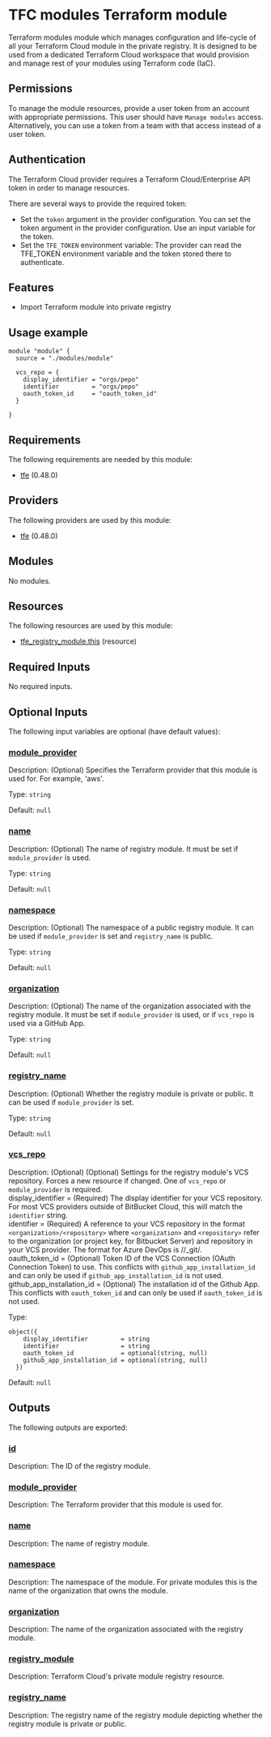 # TFC modules Terraform module

Terraform modules module which manages configuration and life-cycle of all
your Terraform Cloud module in the private registry. It is designed to be used 
from a dedicated Terraform Cloud workspace that would provision and manage 
rest of your modules using Terraform code (IaC).

## Permissions

To manage the module resources, provide a user token from an account with 
appropriate permissions. This user should have `Manage modules` access. 
Alternatively, you can use a token from a team with that access instead of 
a user token.

## Authentication

The Terraform Cloud provider requires a Terraform Cloud/Enterprise API token in 
order to manage resources.

There are several ways to provide the required token:

- Set the `token` argument in the provider configuration. You can set the token argument in the provider configuration. Use an
input variable for the token.
- Set the `TFE_TOKEN` environment variable: The provider can read the TFE_TOKEN environment variable and the token stored there
to authenticate.

## Features

- Import Terraform module into private registry

## Usage example
```hcl
module "module" {
  source = "./modules/module"

  vcs_repo = {
    display_identifier = "orgs/pepo"
    identifier         = "orgs/pepo"
    oauth_token_id     = "oauth_token_id"
  }

}
```
<!-- BEGIN_TF_DOCS -->
## Requirements

The following requirements are needed by this module:

- <a name="requirement_tfe"></a> [tfe](#requirement\_tfe) (0.48.0)

## Providers

The following providers are used by this module:

- <a name="provider_tfe"></a> [tfe](#provider\_tfe) (0.48.0)

## Modules

No modules.

## Resources

The following resources are used by this module:

- [tfe_registry_module.this](https://registry.terraform.io/providers/hashicorp/tfe/0.48.0/docs/resources/registry_module) (resource)

## Required Inputs

No required inputs.

## Optional Inputs

The following input variables are optional (have default values):

### <a name="input_module_provider"></a> [module\_provider](#input\_module\_provider)

Description: (Optional) Specifies the Terraform provider that this module is used for. For example, 'aws'.

Type: `string`

Default: `null`

### <a name="input_name"></a> [name](#input\_name)

Description: (Optional) The name of registry module. It must be set if `module_provider` is used.

Type: `string`

Default: `null`

### <a name="input_namespace"></a> [namespace](#input\_namespace)

Description: (Optional) The namespace of a public registry module. It can be used if `module_provider` is set and `registry_name` is public.

Type: `string`

Default: `null`

### <a name="input_organization"></a> [organization](#input\_organization)

Description: (Optional) The name of the organization associated with the registry module. It must be set if `module_provider` is used, or if `vcs_repo` is used via a GitHub App.

Type: `string`

Default: `null`

### <a name="input_registry_name"></a> [registry\_name](#input\_registry\_name)

Description: (Optional) Whether the registry module is private or public. It can be used if `module_provider` is set.

Type: `string`

Default: `null`

### <a name="input_vcs_repo"></a> [vcs\_repo](#input\_vcs\_repo)

Description:   (Optional) (Optional) Settings for the registry module's VCS repository. Forces a new resource if changed. One of `vcs_repo` or `module_provider` is required.  
    display\_identifier         = (Required) The display identifier for your VCS repository. For most VCS providers outside of BitBucket Cloud, this will match the `identifier` string.  
    identifier                 = (Required) A reference to your VCS repository in the format `<organization>/<repository>` where `<organization>` and `<repository>` refer to the organization (or project key, for Bitbucket Server) and repository in your VCS provider. The format for Azure DevOps is //\_git/.  
    oauth\_token\_id             = (Optional) Token ID of the VCS Connection (OAuth Connection Token) to use. This conflicts with `github_app_installation_id` and can only be used if `github_app_installation_id` is not used.  
    github\_app\_installation\_id = (Optional) The installation id of the Github App. This conflicts with `oauth_token_id` and can only be used if `oauth_token_id` is not used.

Type:

```hcl
object({
    display_identifier         = string
    identifier                 = string
    oauth_token_id             = optional(string, null)
    github_app_installation_id = optional(string, null)
  })
```

Default: `null`

## Outputs

The following outputs are exported:

### <a name="output_id"></a> [id](#output\_id)

Description: The ID of the registry module.

### <a name="output_module_provider"></a> [module\_provider](#output\_module\_provider)

Description: The Terraform provider that this module is used for.

### <a name="output_name"></a> [name](#output\_name)

Description: The name of registry module.

### <a name="output_namespace"></a> [namespace](#output\_namespace)

Description: The namespace of the module. For private modules this is the name of the organization that owns the module.

### <a name="output_organization"></a> [organization](#output\_organization)

Description: The name of the organization associated with the registry module.

### <a name="output_registry_module"></a> [registry\_module](#output\_registry\_module)

Description: Terraform Cloud's private module registry resource.

### <a name="output_registry_name"></a> [registry\_name](#output\_registry\_name)

Description: The registry name of the registry module depicting whether the registry module is private or public.
<!-- END_TF_DOCS -->